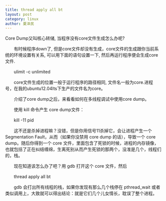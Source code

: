 ```yaml
---
title: thread apply all bt
layout: post
category: linux
author: 夏泽民
---
```

Core Dump又叫核心转储, 当程序没有core文件生成怎么办呢?

　　有时候程序down了, 但是core文件却没有生成，core文件的生成跟你当前系统的环境设置有关系, 可以用下面的语句设置一下, 然后再运行程序便会生成core文件.

　　ulimit -c unlimited

　　core文件生成的位置一般于运行程序的路径相同, 文件名一般为core.进程号，在我的ubuntu12.04lts下生产的文件名为core。

　　介绍了core dump之后，来看看如何在多线程调试中使用core dump。

　　使用 kill 命令产生 core dump文件：

　　kill -11 pid

　　这不还是杀掉进程嘛？没错，但是你用信号11杀掉它，会让进程产生一个 Segmentation Fault，从而（如果你没禁用 core dump 的话），导致一个 core dump。随后你得到一个 core 文件，里面包含了死锁的时候，进程的内存镜像，也就包括了正在纠结缠绵，生离死别从而产生死锁的那两个，没准是几个，线程们的，栈。

　　现在知道该怎么办了吧？用 gdb 打开这个 core 文件，然后

　　thread apply all bt

　　gdb 会打出所有线程的栈，如果你发现有那么几个栈停在 pthread_wait 或者类似调用上，大致就可以得出结论：就是它们几个儿女情长，耽误了整个进程。
<!-- more -->
